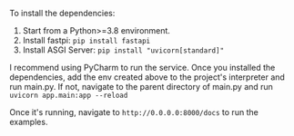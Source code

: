To install the dependencies:
1. Start from a Python>=3.8 environment. 
2. Install fastpi: ```pip install fastapi```
3. Install ASGI Server: ```pip install "uvicorn[standard]"``` 

I recommend using PyCharm to run the service. Once you installed the dependencies, add the env created above to the
project's interpreter and run main.py. If not, navigate to the parent directory of main.py and run 
`uvicorn app.main:app --reload`

Once it's running, navigate to `http://0.0.0.0:8000/docs` to run the examples.